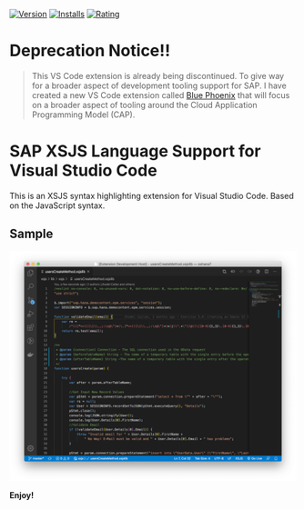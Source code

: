 [![Version](https://vsmarketplacebadge.apphb.com/version/jhodel.jcailan-xsjs.svg)](https://marketplace.visualstudio.com/items?itemName=jhodel.jcailan-xsjs)  [![Installs](https://vsmarketplacebadge.apphb.com/installs/jhodel.jcailan-xsjs.svg)](https://marketplace.visualstudio.com/items?itemName=jhodel.jcailan-xsjs)    [![Rating](https://vsmarketplacebadge.apphb.com/rating-star/jhodel.jcailan-xsjs.svg)](https://marketplace.visualstudio.com/items?itemName=jhodel.jcailan-xsjs)

# Deprecation Notice!!

> This VS Code extension is already being discontinued. To give way for a broader aspect of development tooling support for SAP.  I have created a new VS Code extension called [Blue Phoenix](https://marketplace.visualstudio.com/items?itemName=jhodel.blue-phoenix) that will focus on a broader aspect of tooling around the Cloud Application Programming Model (CAP).

# SAP XSJS Language Support for Visual Studio Code

This is an XSJS syntax highlighting extension for Visual Studio Code.  Based on the JavaScript syntax.

## Sample

![Screenshot](images/SampleSyntaxHighlighting.png)

**Enjoy!**
